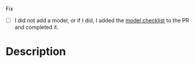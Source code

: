 <!-- add `model:` to the title of this PR -->
Fix <issue number>

- [ ] I did not add a model, or if I did, I added the [model checklist](https://github.com/embeddings-benchmark/mteb/blob/main/docs/adding_a_model.md#submitting-your-model-as-a-pr) to the PR and completed it.

<!-- add a description of the bug and how this PR fixes it -->
# Description


